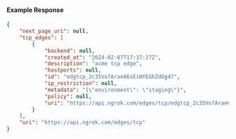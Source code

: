 <!-- Code generated for API Clients. DO NOT EDIT. -->

#### Example Response

```json
{
	"next_page_uri": null,
	"tcp_edges": [
		{
			"backend": null,
			"created_at": "2024-02-07T17:37:27Z",
			"description": "acme tcp edge",
			"hostports": null,
			"id": "edgtcp_2c35Vo7Arae66sEiWYEGhZdOg47",
			"ip_restriction": null,
			"metadata": "{\"environment\": \"staging\"}",
			"policy": null,
			"uri": "https://api.ngrok.com/edges/tcp/edgtcp_2c35Vo7Arae66sEiWYEGhZdOg47"
		}
	],
	"uri": "https://api.ngrok.com/edges/tcp"
}
```
